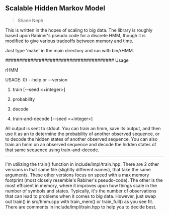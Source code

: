 ## Scalable Hidden Markov Model ##
> Shane Neph

This is written in the hopes of scaling to big data.  The library is roughly based upon Rabiner's pseudo code for
a discrete HMM, though it is modified to give various tradeoffs between memory and time.

Just type 'make' in the main directory and run with bin/rHMM.

#######################################
Usage

rHMM

USAGE:
0) --help or --version

1) train [--seed <+integer>] <number-states> <number-iterations> <observed-sequence-file>

2) probability <hmm-parameters-file> <observed-sequence-file>

3) decode <hmm-parameters-file> <observed-sequence-file>

4) train-and-decode [--seed <+integer>] <number-states> <number-iterations> <observed-sequence-file>

All output is sent to stdout.
You can train an hmm, save its output, and then use it as an <hmm-parameters-file> to
determine the probability of another observed sequence, or to decode the hidden states
of another observed sequence.
You can also train an hmm on an observed sequence and decode the hidden states of that
same sequence using train-and-decode.


-------------------------------
I'm utilizing the train() function in include/impl/train.hpp.  There are 2 other versions in that
same file (slightly different names), that take the same arguments.  These other versions focus
on speed with a max memory footprint (most closely resemble's Rabiner's pseudo-code).  The other
is the most efficient in memory, where it improves upon how things scale in the number of symbols
and states.  Typically, it's the number of observations that can lead to problems when it comes
to big data.  However, just swap out train() in src/hmm.cpp with train_mem() or train_full() as
you see fit.  There are comments in include/impl/train.hpp to help you to decide best.
